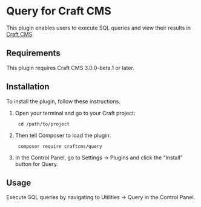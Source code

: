# Query for Craft CMS

This plugin enables users to execute SQL queries and view their results in [Craft CMS](https://craftcms.com).

## Requirements

This plugin requires Craft CMS 3.0.0-beta.1 or later.

## Installation

To install the plugin, follow these instructions.

1. Open your terminal and go to your Craft project:

        cd /path/to/project

2. Then tell Composer to load the plugin:

        composer require craftcms/query

3. In the Control Panel, go to Settings → Plugins and click the “Install” button for Query.

## Usage

Execute SQL queries by navigating to Utilities → Query in the Control Panel.
